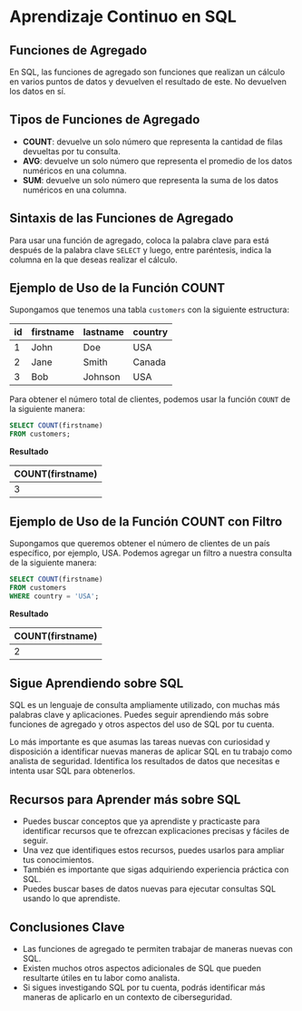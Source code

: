 **Aprendizaje Continuo en SQL**
================================

**Funciones de Agregado**
------------------------

En SQL, las funciones de agregado son funciones que realizan un cálculo en varios puntos de datos y devuelven el resultado de este. No devuelven los datos en sí.

**Tipos de Funciones de Agregado**
------------------------------------

*   **COUNT**: devuelve un solo número que representa la cantidad de filas devueltas por tu consulta.
*   **AVG**: devuelve un solo número que representa el promedio de los datos numéricos en una columna.
*   **SUM**: devuelve un solo número que representa la suma de los datos numéricos en una columna.

**Sintaxis de las Funciones de Agregado**
--------------------------------------

Para usar una función de agregado, coloca la palabra clave para está después de la palabra clave `SELECT` y luego, entre paréntesis, indica la columna en la que deseas realizar el cálculo.

**Ejemplo de Uso de la Función COUNT**
--------------------------------------

Supongamos que tenemos una tabla `customers` con la siguiente estructura:

| id | firstname | lastname | country |
| --- | --- | --- | --- |
| 1  | John    | Doe     | USA     |
| 2  | Jane    | Smith   | Canada  |
| 3  | Bob     | Johnson | USA     |

Para obtener el número total de clientes, podemos usar la función `COUNT` de la siguiente manera:

```sql
SELECT COUNT(firstname)
FROM customers;
```

**Resultado**

| COUNT(firstname) |
| --- |
| 3               |

**Ejemplo de Uso de la Función COUNT con Filtro**
----------------------------------------------

Supongamos que queremos obtener el número de clientes de un país específico, por ejemplo, USA. Podemos agregar un filtro a nuestra consulta de la siguiente manera:

```sql
SELECT COUNT(firstname)
FROM customers
WHERE country = 'USA';
```

**Resultado**

| COUNT(firstname) |
| --- |
| 2               |

**Sigue Aprendiendo sobre SQL**
-----------------------------

SQL es un lenguaje de consulta ampliamente utilizado, con muchas más palabras clave y aplicaciones. Puedes seguir aprendiendo más sobre funciones de agregado y otros aspectos del uso de SQL por tu cuenta.

Lo más importante es que asumas las tareas nuevas con curiosidad y disposición a identificar nuevas maneras de aplicar SQL en tu trabajo como analista de seguridad. Identifica los resultados de datos que necesitas e intenta usar SQL para obtenerlos.

**Recursos para Aprender más sobre SQL**
--------------------------------------

*   Puedes buscar conceptos que ya aprendiste y practicaste para identificar recursos que te ofrezcan explicaciones precisas y fáciles de seguir.
*   Una vez que identifiques estos recursos, puedes usarlos para ampliar tus conocimientos.
*   También es importante que sigas adquiriendo experiencia práctica con SQL.
*   Puedes buscar bases de datos nuevas para ejecutar consultas SQL usando lo que aprendiste.

**Conclusiones Clave**
---------------------

*   Las funciones de agregado te permiten trabajar de maneras nuevas con SQL.
*   Existen muchos otros aspectos adicionales de SQL que pueden resultarte útiles en tu labor como analista.
*   Si sigues investigando SQL por tu cuenta, podrás identificar más maneras de aplicarlo en un contexto de ciberseguridad.
